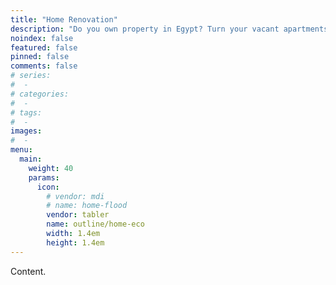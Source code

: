 ```yaml
---
title: "Home Renovation"
description: "Do you own property in Egypt? Turn your vacant apartments into cash machines with our game-changing tourist-rental and marketing packages!"
noindex: false
featured: false
pinned: false
comments: false
# series:
#  - 
# categories:
#  - 
# tags:
#  - 
images:
#  - 
menu:
  main:
    weight: 40
    params:
      icon:
        # vendor: mdi
        # name: home-flood
        vendor: tabler
        name: outline/home-eco
        width: 1.4em
        height: 1.4em
---
```


Content.
